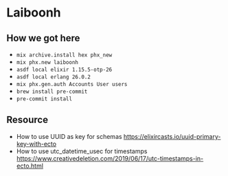 # Laiboonh

## How we got here

- `mix archive.install hex phx_new`
- `mix phx.new laiboonh`
- `asdf local elixir 1.15.5-otp-26`
- `asdf local erlang 26.0.2`
- `mix phx.gen.auth Accounts User users`
- `brew install pre-commit`
- `pre-commit install`

## Resource

- How to use UUID as key for schemas https://elixircasts.io/uuid-primary-key-with-ecto
- How to use utc_datetime_usec for timestamps https://www.creativedeletion.com/2019/06/17/utc-timestamps-in-ecto.html
